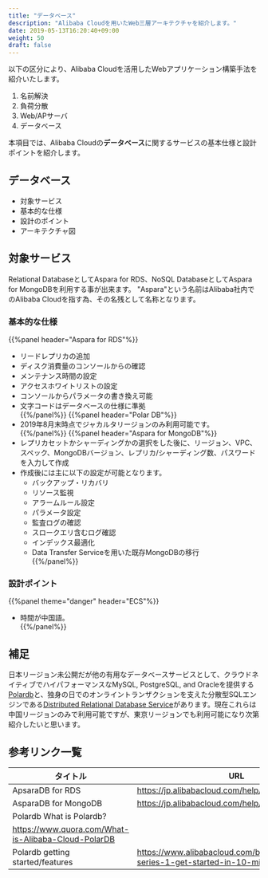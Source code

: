 ```yaml
---
title: "データベース"
description: "Alibaba Cloudを用いたWeb三層アーキテクチャを紹介します。"
date: 2019-05-13T16:20:40+09:00
weight: 50
draft: false
---
```


以下の区分により、Alibaba Cloudを活用したWebアプリケーション構築手法を紹介いたします。

1. 名前解決
1. 負荷分散
1. Web/APサーバ
1. データベース

本項目では、Alibaba Cloudの<b>データベース</b>に関するサービスの基本仕様と設計ポイントを紹介します。

## データベース
 - 対象サービス
 - 基本的な仕様
 - 設計のポイント
 - アーキテクチャ図

## 対象サービス
Relational DatabaseとしてAspara for RDS、NoSQL DatabaseとしてAspara for MongoDBを利用する事が出来ます。
"Aspara"という名前はAlibaba社内でのAlibaba Cloudを指す為、その名残として名称となります。

### 基本的な仕様
{{%panel header="Aspara for RDS"%}}
* リードレプリカの追加<br>
* ディスク消費量のコンソールからの確認<br>
* メンテナンス時間の設定<br>
* アクセスホワイトリストの設定<br>
* コンソールからパラメータの書き換え可能<br>
* 文字コードはデータベースの仕様に準拠<br>
{{%/panel%}}
{{%panel header="Polar DB"%}}
* 2019年8月末時点でジャカルタリージョンのみ利用可能です。<br>
{{%/panel%}}
{{%panel header="Aspara for MongoDB"%}}
* レプリカセットかシャーディングかの選択をした後に、リージョン、VPC、スペック、MongoDBバージョン、レプリカ/シャーディング数、パスワードを入力して作成<br>
* 作成後には主に以下の設定が可能となります。<br>
  * バックアップ・リカバリ<br>
  * リソース監視<br>
  * アラームルール設定<br>
  * パラメータ設定<br>
  * 監査ログの確認<br>
  * スロークエリ含むログ確認<br>
  * インデックス最適化<br>
  * Data Transfer Serviceを用いた既存MongoDBの移行<br>
{{%/panel%}}

### 設計ポイント
{{%panel theme="danger" header="ECS"%}}
* 時間が中国語。<br>
{{%/panel%}}

## 補足
日本リージョン未公開だが他の有用なデータベースサービスとして、クラウドネイティブでハイパフォーマンスなMySQL, PostgreSQL, and Oracleを提供する[Polardb](https://www.alibabacloud.com/products/apsaradb-for-polardb)と、独身の日でのオンライントランザクションを支えた分散型SQLエンジンである[Distributed Relational Database Service](https://www.alibabacloud.com/product/drds)があります。現在これらは中国リージョンのみで利用可能ですが、東京リージョンでも利用可能になり次第紹介したいと思います。

## 参考リンク一覧
|タイトル|URL|
| ---- | ---- |
|ApsaraDB for RDS|https://jp.alibabacloud.com/help/product/26090.htm|
|AsparaDB for MongoDB|https://jp.alibabacloud.com/help/product/26556.htm|
|Polardb What is Polardb?|
https://www.quora.com/What-is-Alibaba-Cloud-PolarDB||Polardb History/architecture|https://www.alibabacloud.com/blog/a-brief-history-of-development-of-alibaba-cloud-polardb_594254|
|Polardb getting started/features|https://www.alibabacloud.com/blog/polardb-series-1-get-started-in-10-minutes_594647|

